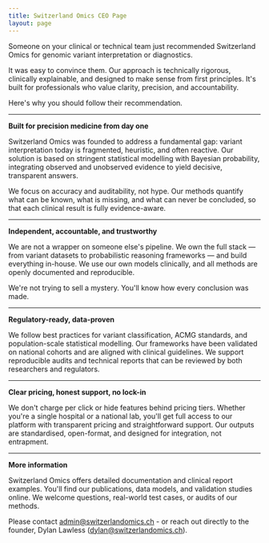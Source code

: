 ```yaml
---
title: Switzerland Omics CEO Page
layout: page
---
```


Someone on your clinical or technical team just recommended Switzerland Omics for genomic variant interpretation or diagnostics.

It was easy to convince them. Our approach is technically rigorous, clinically explainable, and designed to make sense from first principles. It's built for professionals who value clarity, precision, and accountability.

Here's why you should follow their recommendation.

---

**Built for precision medicine from day one**

Switzerland Omics was founded to address a fundamental gap: variant interpretation today is fragmented, heuristic, and often reactive. Our solution is based on stringent statistical modelling with Bayesian probability, integrating observed and unobserved evidence to yield decisive, transparent answers.

We focus on accuracy and auditability, not hype. Our methods quantify what can be known, what is missing, and what can never be concluded, so that each clinical result is fully evidence-aware.

---

**Independent, accountable, and trustworthy**

We are not a wrapper on someone else's pipeline. We own the full stack — from variant datasets to probabilistic reasoning frameworks — and build everything in-house.
We use our own models clinically, and all methods are openly documented and reproducible.

We're not trying to sell a mystery. You'll know how every conclusion was made.

---

**Regulatory-ready, data-proven**

We follow best practices for variant classification, ACMG standards, and population-scale statistical modelling. Our frameworks have been validated on national cohorts and are aligned with clinical guidelines.
We support reproducible audits and technical reports that can be reviewed by both researchers and regulators.

---

**Clear pricing, honest support, no lock-in**

We don't charge per click or hide features behind pricing tiers. Whether you're a single hospital or a national lab, you'll get full access to our platform with transparent pricing and straightforward support.
Our outputs are standardised, open-format, and designed for integration, not entrapment.

---

**More information**

Switzerland Omics offers detailed documentation and clinical report examples.
You'll find our publications, data models, and validation studies online.
We welcome questions, real-world test cases, or audits of our methods.

Please contact [admin@switzerlandomics.ch](mailto:admin@switzerlandomics.ch) - or reach out directly to the founder, Dylan Lawless ([dylan@switzerlandomics.ch](mailto:dylan@switzerlandomics.ch)).

